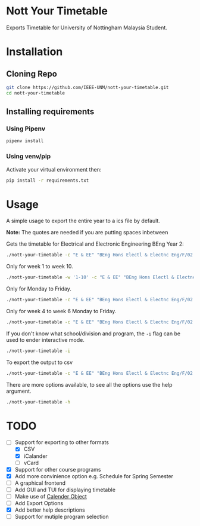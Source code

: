 # Nott Your Timetable
Exports Timetable for University of Nottingham Malaysia Student.

# Installation
## Cloning Repo
``` sh
git clone https://github.com/IEEE-UNM/nott-your-timetable.git
cd nott-your-timetable
```
## Installing requirements
### Using Pipenv
``` sh
pipenv install
```
### Using venv/pip
Activate your virtual environment then:
``` sh
pip install -r requirements.txt
```

# Usage
A simple usage to export the entire year to a ics file by default.

**Note:** The quotes are needed if you are putting spaces inbetween

Gets the timetable for Electrical and Electronic Engineering BEng Year 2:

```sh
./nott-your-timetable -c "E & EE" "BEng Hons Electl & Electnc Eng/F/02 - H603 Electrical and Electronic Engineering"
```

Only for week 1 to week 10.

```sh
./nott-your-timetable -w '1-10' -c "E & EE" "BEng Hons Electl & Electnc Eng/F/02 - H603 Electrical and Electronic Engineering"
```

Only for Monday to Friday.

```sh
./nott-your-timetable -c "E & EE" "BEng Hons Electl & Electnc Eng/F/02 - H603 Electrical and Electronic Engineering" -d 1-5
```

Only for week 4 to week 6 Monday to Friday.

```sh
./nott-your-timetable -c "E & EE" "BEng Hons Electl & Electnc Eng/F/02 - H603 Electrical and Electronic Engineering" -d '4, 5, 6' -w 1-5
```

If you don't know what school/division and program, the `-i` flag can be used to ender interactive mode.

```sh
./nott-your-timetable -i
```

To export the output to csv
```sh
./nott-your-timetable -c "E & EE" "BEng Hons Electl & Electnc Eng/F/02 - H603 Electrical and Electronic Engineering" -f csv
```

There are more options available, to see all the options use the help argument.

```sh
./nott-your-timetable -h
```


# TODO
  * [ ] Support for exporting to other formats
    * [x] CSV
    * [x] iCalander
    * [ ] vCard
  * [x] Support for other course programs
  * [x] Add more convinience option e.g. Schedule for Spring Semester
  * [ ] A graphical frontend
  * [ ] Add GUI and TUI for displaying timetable
  * [ ] Make use of [Calender Object](https://docs.python.org/3/library/calendar.html)
  * [ ] Add Export Options
  * [x] Add better help descriptions
  * [ ] Support for mutiple program selection
